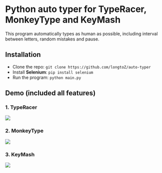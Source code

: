# Python auto typer for TypeRacer, MonkeyType and KeyMash

This program automatically types as human as possible, including interval between letters, random mistakes and pause. 

## Installation

- Clone the repo: `git clone https://github.com/longtoZ/auto-typer`
- Install **Selenium**: `pip install selenium`
- Run the program: `python main.py`

## Demo (included all features)

### 1. TypeRacer

![](./screenshots/typeracer-gif.gif)

### 2. MonkeyType

![](./screenshots/monkeytype-gif.gif)

### 3. KeyMash

![](./screenshots/keymash-gif.gif)